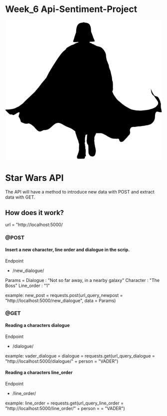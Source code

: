# Week_6 Api-Sentiment-Project

![cover](Data/vader.png)

# Star Wars API

The API will have a method to introduce new data with POST and extract data with GET. 

## How does it work?
url = "http://localhost:5000/

### @POST

#### Insert a new character, line order and dialogue in the scrip. 

Endpoint
- /new_dialogue/

Params = Dialogue : "Not so far away, in a nearby galaxy"
        Character : "The Boss"
        Line_order : "1"

example:
new_post = requests.post(url_query_newpost = "http://localhost:5000/new_dialogue", data = Params)


### @GET

#### Reading a characters dialogue

Endpoint
- /dialogue/<character>

example:
vader_dialogue = dialogue = requests.get(url_query_dialogue = "http://localhost:5000/dialogue/" + person = "VADER")



#### Reading a characters line_order

Endpoint
- /line_order/<character>

example:
line_order = requests.get(url_query_line_order = "http://localhost:5000/line_order/" + person = = "VADER")

